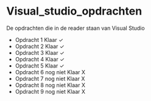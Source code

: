 # Visual_studio_opdrachten
De opdrachten die in de reader staan van Visual Studio
<html>
<head>
<ul>
<li>Opdracht 1 Klaar ✓</li>
<li>Opdracht 2 Klaar ✓</li>
<li>Opdracht 3 Klaar ✓</li>
<li>Opdracht 4 Klaar ✓</li>
<li>Opdracht 5 Klaar ✓</li>
<li>Opdracht 6 nog niet Klaar X</li>
<li>Opdracht 7 nog niet Klaar X</li>
<li>Opdracht 8 nog niet Klaar X</li>
<li>Opdracht 9 nog niet Klaar X</li>
</ul>
</head>
</html>
